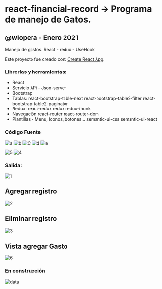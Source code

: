 # react-financial-record -> Programa de manejo de Gatos.                                   
## @wlopera - Enero 2021

Manejo de gastos. React - redux - UseHook 

Este proyecto fue creado con: [Create React App](https://github.com/facebook/create-react-app).

### Librerías y herramientas:

* React
* Servicio APi - Json-server
* Bootstrap
* Tablas: 
     react-bootstrap-table-next
     react-bootstrap-table2-filter
     react-bootstrap-table2-paginator
* Redux:
     react-redux
     redux
     redux-thunk
* Navegación
     react-router
     react-router-dom
* Plantillas - Menu, Iconos, botones...
     semantic-ui-css
     semantic-ui-react

### Código Fuente
![a](https://user-images.githubusercontent.com/7141537/103563074-277eb200-4e8a-11eb-899e-2e623c25d597.PNG)
![b](https://user-images.githubusercontent.com/7141537/103563072-277eb200-4e8a-11eb-945a-b697482b6477.PNG)
![C](https://user-images.githubusercontent.com/7141537/103563071-277eb200-4e8a-11eb-881e-9d1e6b8125da.PNG)
![d](https://user-images.githubusercontent.com/7141537/103563069-26e61b80-4e8a-11eb-9f94-b8608f6cb6e0.PNG)
![e](https://user-images.githubusercontent.com/7141537/103563068-26e61b80-4e8a-11eb-9fbc-91c360b8d642.PNG)

![5](https://user-images.githubusercontent.com/7141537/103563076-28174880-4e8a-11eb-81e0-836dbef48963.PNG)
![4](https://user-images.githubusercontent.com/7141537/103563078-28174880-4e8a-11eb-8ef0-b75f1c5666d1.PNG)

### Salida:

![1](https://user-images.githubusercontent.com/7141537/103563063-264d8500-4e8a-11eb-923f-3fd83e45a0a7.PNG)

## Agregar registro
![2](https://user-images.githubusercontent.com/7141537/103563062-264d8500-4e8a-11eb-888f-c5e0647cbf2d.PNG)

## Eliminar registro 
![3](https://user-images.githubusercontent.com/7141537/103563061-25b4ee80-4e8a-11eb-82c1-fe33b2d1b103.PNG)

## Vista agregar Gasto
![6](https://user-images.githubusercontent.com/7141537/103563066-26e61b80-4e8a-11eb-95d9-b15b5597d1dd.PNG)


### En construcción 

![data](https://user-images.githubusercontent.com/7141537/48297627-294fb500-e47b-11e8-9d9c-4b184aefd012.png)


